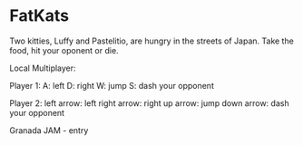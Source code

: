 # FatKats
   Two kitties, Luffy and Pastelitio, are hungry in the streets of Japan. Take the food, hit your oponent or die. 
   
   Local Multiplayer:
   
   Player 1: 
   A: left
   D: right
   W: jump
   S: dash your opponent
   
   Player 2:
   left arrow: left
   right arrow: right
   up arrow: jump
   down arrow: dash your opponent
   
   Granada JAM - entry
